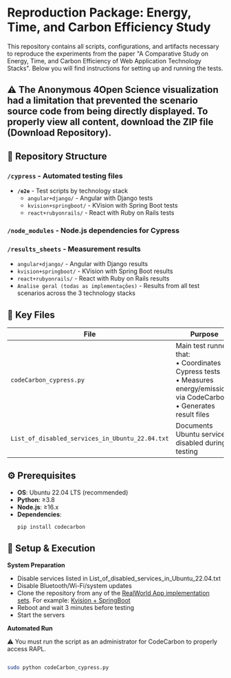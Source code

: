 # Reproduction Package: Energy, Time, and Carbon Efficiency Study

This repository contains all scripts, configurations, and artifacts necessary to reproduce the experiments from the paper "A Comparative Study on Energy, Time, and Carbon Efficiency of Web Application Technology Stacks". Below you will find instructions for setting up and running the tests.

## ⚠️ The Anonymous 4Open Science visualization had a limitation that prevented the scenario source code from being directly displayed. To properly view all content, download the ZIP file (Download Repository).

## 📁 Repository Structure

### `/cypress` - Automated testing files
- **`/e2e`** - Test scripts by technology stack
  - `angular+django/` - Angular with Django tests
  - `kvision+springboot/` - KVision with Spring Boot tests
  - `react+rubyonrails/` - React with Ruby on Rails tests
### `/node_modules` - Node.js dependencies for Cypress

### `/results_sheets` - Measurement results
  - `angular+django/` - Angular with Django results
  - `kvision+springboot/` - KVision with Spring Boot results
  - `react+rubyonrails/` - React with Ruby on Rails results
  - `Analise geral (todas as implementações)` - Results from all test scenarios across the 3 technology stacks
## 📄 Key Files

| File | Purpose |
|------|---------|
| `codeCarbon_cypress.py` | Main test runner that:<br>• Coordinates Cypress tests<br>• Measures energy/emissions via CodeCarbon<br>• Generates result files |
| `List_of_disabled_services_in_Ubuntu_22.04.txt` | Documents Ubuntu services disabled during testing |

## ⚙️ Prerequisites
- **OS**: Ubuntu 22.04 LTS (recommended)
- **Python**: ≥3.8
- **Node.js**: ≥16.x
- **Dependencies**:
  ```bash
  pip install codecarbon

## 🚀 Setup & Execution

**System Preparation**
- Disable services listed in List_of_disabled_services_in_Ubuntu_22.04.txt
- Disable Bluetooth/Wi-Fi/system updates
- Clone the repository from any of the [RealWorld App implementation sets](https://codebase.show/projects/realworld). For example: [Kvision + SpringBoot](https://github.com/rjaros/kvision-realworld-example-app-fullstack)
- Reboot and wait 3 minutes before testing
- Start the servers
  
**Automated Run**

⚠️ You must run the script as an administrator for CodeCarbon to properly access RAPL.
  ```bash

  sudo python codeCarbon_cypress.py
